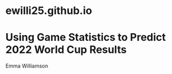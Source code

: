 # ewilli25.github.io
<h1> Using Game Statistics to Predict 2022 World Cup Results</h1>
Emma Williamson
